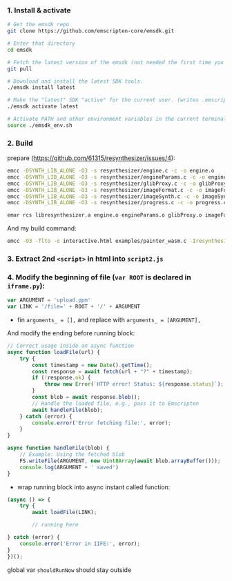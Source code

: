 ### 1. Install & activate

```bash
# Get the emsdk repo
git clone https://github.com/emscripten-core/emsdk.git

# Enter that directory
cd emsdk

# Fetch the latest version of the emsdk (not needed the first time you clone)
git pull

# Download and install the latest SDK tools.
./emsdk install latest

# Make the "latest" SDK "active" for the current user. (writes .emscripten file)
./emsdk activate latest

# Activate PATH and other environment variables in the current terminal
source ./emsdk_env.sh
```

### 2. Build

prepare (https://github.com/61315/resynthesizer/issues/4):
```bash
emcc -DSYNTH_LIB_ALONE -O3 -s resynthesizer/engine.c -c -o engine.o
emcc -DSYNTH_LIB_ALONE -O3 -s resynthesizer/engineParams.c -c -o engineParams.o
emcc -DSYNTH_LIB_ALONE -O3 -s resynthesizer/glibProxy.c -c -o glibProxy.o
emcc -DSYNTH_LIB_ALONE -O3 -s resynthesizer/imageFormat.c -c -o imageFormat.o
emcc -DSYNTH_LIB_ALONE -O3 -s resynthesizer/imageSynth.c -c -o imageSynth.o
emcc -DSYNTH_LIB_ALONE -O3 -s resynthesizer/progress.c -c -o progress.o

emar rcs libresynthesizer.a engine.o engineParams.o glibProxy.o imageFormat.o imageSynth.o progress.o
```

And my build command:
```bash
emcc -O3 -flto -o interactive.html examples/painter_wasm.c -Iresynthesizer libresynthesizer.a -s USE_SDL=2 -s ALLOW_MEMORY_GROWTH=1 -s SINGLE_FILE
```

### 3. Extract 2nd `<script>` in html into `script2.js`

### 4. Modify the beginning of file (`var ROOT` is declared in `iframe.py`):

```js
var ARGUMENT = 'upload.ppm'
var LINK = '/file=' + ROOT + '/' + ARGUMENT

```

+ fin `arguments_ = [],` and replace with `arguments_ = [ARGUMENT],`

And modify the ending before running block:
```js
// Correct usage inside an async function
async function loadFile(url) {
    try {
        const timestamp = new Date().getTime();
        const response = await fetch(url + "?" + timestamp);
        if (!response.ok) {
            throw new Error(`HTTP error! Status: ${response.status}`);
        }
        const blob = await response.blob();
        // Handle the loaded file, e.g., pass it to Emscripten
        await handleFile(blob);
    } catch (error) {
        console.error('Error fetching file:', error);
    }
}

async function handleFile(blob) {
    // Example: Using the fetched blob
    FS.writeFile(ARGUMENT, new Uint8Array(await blob.arrayBuffer()));
    console.log(ARGUMENT + ' saved')
}
```

+ wrap running block into async instant called function:
```js
(async () => {
    try {
        await loadFile(LINK);

        // running here

} catch (error) {
    console.error('Error in IIFE:', error);
}
})();
```

global var `shouldRunNow` should stay outside
